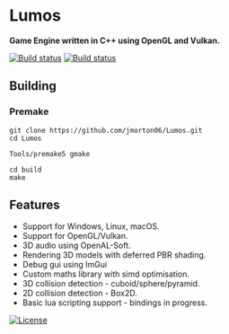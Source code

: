 # Lumos

**Game Engine written in C++ using OpenGL and Vulkan.**

[![Build status](https://img.shields.io/appveyor/ci/jmorton06/Lumos.svg?style=flat-square&label=Windows)](https://ci.appveyor.com/project/jmorton06/Lumos) [![Build status]( https://img.shields.io/travis/jmorton06/Lumos.svg?style=flat-square&label=Linux%20macOS)](https://travis-ci.org/jmorton06/Lumos)
## Building 

### Premake
```
git clone https://github.com/jmorton06/Lumos.git
cd Lumos

Tools/premake5 gmake

cd build
make

```

## Features

* Support for Windows, Linux, macOS.
* Support for OpenGL/Vulkan.
* 3D audio using OpenAL-Soft.
* Rendering 3D models with deferred PBR shading.
* Debug gui using ImGui
* Custom maths library with simd optimisation.
* 3D collision detection - cuboid/sphere/pyramid.
* 2D collision detection - Box2D.
* Basic lua scripting support - bindings in progress.

[![License](http://img.shields.io/:license-mit-blue.svg?style=flat-square)](http://doge.mit-license.org)
<br>